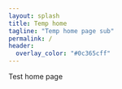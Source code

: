 ```yaml
---
layout: splash
title: Temp home
tagline: "Temp home page sub"
permalink: /
header:
  overlay_color: "#0c365cff"
---
```


Test home page

